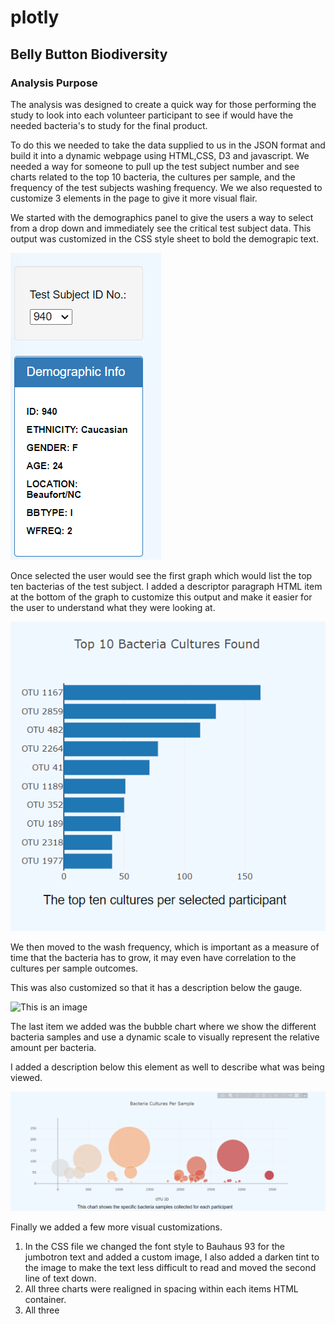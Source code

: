 # plotly

## Belly Button Biodiversity 

### Analysis Purpose

The analysis was designed to create a quick way for those performing the study to look into each volunteer participant to see if would have the needed bacteria's to study for the final product. 

To do this we needed to take the data supplied to us in the JSON format and build it into a dynamic webpage using HTML,CSS, D3 and javascript. We needed a way for someone to pull up the test subject number and see charts related to the top 10 bacteria, the cultures per sample, and the frequency of the test subjects washing frequency. We we also requested to customize 3 elements in the page to give it more visual flair.

We started with the demographics panel to give the users a way to select from a drop down and immediately see the critical test subject data.
This output was customized in the CSS style sheet to bold the demograpic text.

![This is an image](https://github.com/Bren42/plotly/blob/main/static/images/demographics.png?raw=true)

Once selected the user would see the first graph which would list the top ten bacterias of the test subject.
I added a descriptor paragraph HTML item at the bottom of the graph to customize this output and make it easier for the user to understand what they were looking at.

![This is an image](https://github.com/Bren42/plotly/blob/main/static/images/top_ten.png?raw=true)

We then moved to the wash frequency, which is important as a measure of time that the bacteria has to grow, it may even have correlation to the cultures per sample outcomes. 

This was also customized so that it has a description below the gauge.

![This is an image](https://user-images.githubusercontent.com/105946959/193912872-3ab1bb86-a422-48a5-91f1-02ea190ea698.png)

The last item we added was the bubble chart where we show the different bacteria samples and use a dynamic scale to visually represent the relative amount per bacteria.

I added a description below this element as well to describe what was being viewed.

![This is an image](https://github.com/Bren42/plotly/blob/main/static/images/cultures_per_sample.png?raw=true)

Finally we added a few more visual customizations. 

1. In the CSS file we changed the font style to Bauhaus 93 for the jumbotron text and added a custom image, I also added a darken tint to the image to make the text less difficult to read and moved the second line of text down.
2. All three charts were realigned in spacing within each items HTML container.
3. All three 


